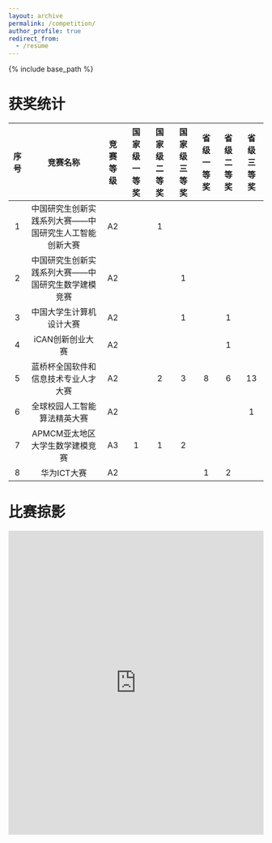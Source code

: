 ```yaml
---
layout: archive
permalink: /competition/
author_profile: true
redirect_from:
  - /resume
---
```


{% include base_path %}

获奖统计
=

| 序号 | 竞赛名称 | 竞赛等级 | 国家级一等奖 | 国家级二等奖 | 国家级三等奖 | 省级一等奖 | 省级二等奖 | 省级三等奖 |
|:--------:|:-------:|:--------:|:--------:|:--------:|:--------:|:--------:|:--------:|:--------:|
| 1 | 中国研究生创新实践系列大赛——中国研究生人工智能创新大赛 | A2 | | 1 | | | | |
| 2 | 中国研究生创新实践系列大赛——中国研究生数学建模竞赛 | A2| | | 1 | | | |
| 3 | 中国大学生计算机设计大赛 | A2 | | | 1 | | 1 | |
| 4 | iCAN创新创业大赛 | A2 | | | | | 1 | |
| 5 | 蓝桥杯全国软件和信息技术专业人才大赛| A2 | | 2 | 3 | 8 | 6 | 13 |
| 6 | 全球校园人工智能算法精英大赛 | A2 | | | | | | 1 |
| 7 | APMCM亚太地区大学生数学建模竞赛 | A3 | 1 | 1 | 2 | | | |
| 8 | 华为ICT大赛 | A2 | | | | 1 | 2 | |

比赛掠影
=

<iframe src="https://cn.widgetstore.net/view/index.html?q=ca780ad562d7cdba0bb00dab4b0c47ec.6c670e5d6847db1e0267f335164818ae"
        width="100%" height="600"
        style="border: none;"></iframe>
